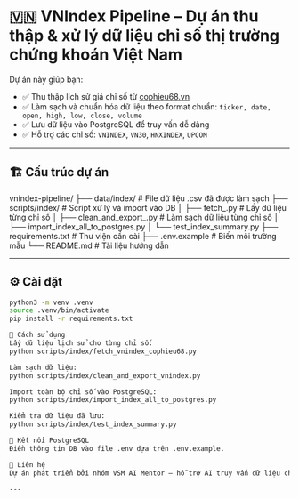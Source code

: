 # 🇻🇳 VNIndex Pipeline – Dự án thu thập & xử lý dữ liệu chỉ số thị trường chứng khoán Việt Nam

Dự án này giúp bạn:
- ✅ Thu thập lịch sử giá chỉ số từ [cophieu68.vn](https://www.cophieu68.vn)
- ✅ Làm sạch và chuẩn hóa dữ liệu theo format chuẩn: `ticker, date, open, high, low, close, volume`
- ✅ Lưu dữ liệu vào PostgreSQL để truy vấn dễ dàng
- ✅ Hỗ trợ các chỉ số: `VNINDEX`, `VN30`, `HNXINDEX`, `UPCOM`

---

## 🏗️ Cấu trúc dự án

vnindex-pipeline/
├── data/index/ # File dữ liệu .csv đã được làm sạch
├── scripts/index/ # Script xử lý và import vào DB
│ ├── fetch_.py # Lấy dữ liệu từng chỉ số
│ ├── clean_and_export_.py # Làm sạch dữ liệu từng chỉ số
│ ├── import_index_all_to_postgres.py
│ └── test_index_summary.py
├── requirements.txt # Thư viện cần cài
├── .env.example # Biến môi trường mẫu
└── README.md # Tài liệu hướng dẫn


---

## ⚙️ Cài đặt

```bash
python3 -m venv .venv
source .venv/bin/activate
pip install -r requirements.txt

🧪 Cách sử dụng
Lấy dữ liệu lịch sử cho từng chỉ số:
python scripts/index/fetch_vnindex_cophieu68.py

Làm sạch dữ liệu:
python scripts/index/clean_and_export_vnindex.py

Import toàn bộ chỉ số vào PostgreSQL:
python scripts/index/import_index_all_to_postgres.py

Kiểm tra dữ liệu đã lưu:
python scripts/index/test_index_summary.py

🐘 Kết nối PostgreSQL
Điền thông tin DB vào file .env dựa trên .env.example.

🧠 Liên hệ
Dự án phát triển bởi nhóm VSM AI Mentor – hỗ trợ AI truy vấn dữ liệu chứng khoán Việt Nam bằng tiếng Việt.

---

